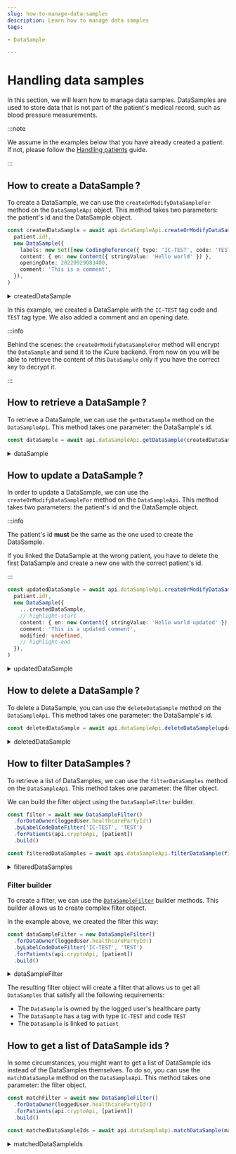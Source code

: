```yaml
---
slug: how-to-manage-data-samples
description: Learn how to manage data samples
tags:

- DataSample

---
```


# Handling data samples

In this section, we will learn how to manage data samples. DataSamples are used to store data that is not part of the
patient's medical record, such as blood pressure measurements.

:::note

We assume in the examples below that you have already created a patient. If not, please follow
the [Handling patients](/sdks/how-to/how-to-manage-patients) guide.

:::

## How to create a DataSample&#8239;?

To create a DataSample, we can use the `createOrModifyDataSampleFor` method on the `DataSampleApi` object. This method
takes two parameters: the patient's id and the DataSample object.

<!-- file://code-samples/how-to/datasamples/index.mts snippet:create a dataSample-->
```typescript
const createdDataSample = await api.dataSampleApi.createOrModifyDataSampleFor(
  patient.id!,
  new DataSample({
    labels: new Set([new CodingReference({ type: 'IC-TEST', code: 'TEST' })]),
    content: { en: new Content({ stringValue: 'Hello world' }) },
    openingDate: 20220929083400,
    comment: 'This is a comment',
  }),
)
```
<!-- output://code-samples/how-to/datasamples/createdDataSample.txt -->
<details>
<summary>createdDataSample</summary>

```json
{
  "id": "4aecf2be-4c60-4185-8087-1980a7554e05",
  "qualifiedLinks": {},
  "batchId": "03e6bddc-e077-4d1a-ba3a-88a7a7f941cf",
  "index": 0,
  "valueDate": 20230426071955,
  "openingDate": 20220929083400,
  "created": 1682493595807,
  "modified": 1682493595807,
  "author": "f7ec463c-44b4-414e-9e7f-f2cc0967cc01",
  "responsible": "b16baab3-b6a3-42a0-b4b5-8dc8e00cc806",
  "comment": "This is a comment",
  "identifiers": [],
  "healthcareElementIds": {},
  "canvasesIds": {},
  "content": {
    "en": {
      "stringValue": "Hello world",
      "compoundValue": [],
      "ratio": [],
      "range": []
    }
  },
  "codes": {},
  "labels": {},
  "systemMetaData": {
    "secretForeignKeys": [
      "a61a256f-f5ab-4fb2-a71a-6f5a405acbfe"
    ],
    "cryptedForeignKeys": {
      "b16baab3-b6a3-42a0-b4b5-8dc8e00cc806": {}
    },
    "delegations": {
      "b16baab3-b6a3-42a0-b4b5-8dc8e00cc806": {}
    },
    "encryptionKeys": {
      "b16baab3-b6a3-42a0-b4b5-8dc8e00cc806": {}
    }
  }
}
```
</details>

In this example, we created a DataSample with the `IC-TEST` tag code and `TEST` tag type. We also added a comment and an
opening date.

:::info

Behind the scenes: the `createOrModifyDataSampleFor` method will encrypt the `DataSample` and send it to the iCure backend. From now on you will be able to retrieve the content of this `DataSample` only if you have the correct key to decrypt it.

:::

## How to retrieve a DataSample&#8239;?

To retrieve a DataSample, we can use the `getDataSample` method on the `DataSampleApi`. This method takes one
parameter: the DataSample's id.

<!-- file://code-samples/how-to/datasamples/index.mts snippet:get a dataSample-->
```typescript
const dataSample = await api.dataSampleApi.getDataSample(createdDataSample.id!)
```
<!-- output://code-samples/how-to/datasamples/dataSample.txt -->
<details>
<summary>dataSample</summary>

```json
{
  "id": "4aecf2be-4c60-4185-8087-1980a7554e05",
  "qualifiedLinks": {},
  "batchId": "03e6bddc-e077-4d1a-ba3a-88a7a7f941cf",
  "index": 0,
  "valueDate": 20230426071955,
  "openingDate": 20220929083400,
  "created": 1682493595807,
  "modified": 1682493595807,
  "author": "f7ec463c-44b4-414e-9e7f-f2cc0967cc01",
  "responsible": "b16baab3-b6a3-42a0-b4b5-8dc8e00cc806",
  "comment": "This is a comment",
  "identifiers": [],
  "healthcareElementIds": {},
  "canvasesIds": {},
  "content": {
    "en": {
      "stringValue": "Hello world",
      "compoundValue": [],
      "ratio": [],
      "range": []
    }
  },
  "codes": {},
  "labels": {},
  "systemMetaData": {
    "secretForeignKeys": [
      "a61a256f-f5ab-4fb2-a71a-6f5a405acbfe"
    ],
    "cryptedForeignKeys": {
      "b16baab3-b6a3-42a0-b4b5-8dc8e00cc806": {}
    },
    "delegations": {
      "b16baab3-b6a3-42a0-b4b5-8dc8e00cc806": {}
    },
    "encryptionKeys": {
      "b16baab3-b6a3-42a0-b4b5-8dc8e00cc806": {}
    }
  }
}
```
</details>

## How to update a DataSample&#8239;?

In order to update a DataSample, we can use the `createOrModifyDataSampleFor` method on the `DataSampleApi`. This method takes two parameters: the patient's id and the DataSample object. 

:::info

The patient's id **must** be the same as the one used to create the DataSample.

If you linked the DataSample at the wrong patient, you have to delete the first DataSample and create a new one with the correct patient's id.

:::

<!-- file://code-samples/how-to/datasamples/index.mts snippet:update a dataSample-->
```typescript
const updatedDataSample = await api.dataSampleApi.createOrModifyDataSampleFor(
  patient.id!,
  new DataSample({
    ...createdDataSample,
    // highlight-start
    content: { en: new Content({ stringValue: 'Hello world updated' }) },
    comment: 'This is a updated comment',
    modified: undefined,
    // highlight-end
  }),
)
```
<!-- output://code-samples/how-to/datasamples/updatedDataSample.txt -->
<details>
<summary>updatedDataSample</summary>

```json
{
  "id": "4aecf2be-4c60-4185-8087-1980a7554e05",
  "qualifiedLinks": {},
  "batchId": "03e6bddc-e077-4d1a-ba3a-88a7a7f941cf",
  "index": 0,
  "valueDate": 20230426071955,
  "openingDate": 20220929083400,
  "created": 1682493595807,
  "modified": 1682493596975,
  "author": "f7ec463c-44b4-414e-9e7f-f2cc0967cc01",
  "responsible": "b16baab3-b6a3-42a0-b4b5-8dc8e00cc806",
  "comment": "This is a updated comment",
  "identifiers": [],
  "healthcareElementIds": {},
  "canvasesIds": {},
  "content": {
    "en": {
      "stringValue": "Hello world updated",
      "compoundValue": [],
      "ratio": [],
      "range": []
    }
  },
  "codes": {},
  "labels": {},
  "systemMetaData": {
    "secretForeignKeys": [
      "a61a256f-f5ab-4fb2-a71a-6f5a405acbfe"
    ],
    "cryptedForeignKeys": {
      "b16baab3-b6a3-42a0-b4b5-8dc8e00cc806": {}
    },
    "delegations": {
      "b16baab3-b6a3-42a0-b4b5-8dc8e00cc806": {}
    },
    "encryptionKeys": {
      "b16baab3-b6a3-42a0-b4b5-8dc8e00cc806": {}
    }
  }
}
```
</details>

## How to delete a DataSample&#8239;?

To delete a DataSample, you can use the `deleteDataSample` method on the `DataSampleApi`. This method takes one parameter: the DataSample's id.

<!-- file://code-samples/how-to/datasamples/index.mts snippet:delete a dataSample-->
```typescript
const deletedDataSample = await api.dataSampleApi.deleteDataSample(updatedDataSample.id!)
```
<!-- output://code-samples/how-to/datasamples/deletedDataSample.txt -->
<details>
<summary>deletedDataSample</summary>

```text
4aecf2be-4c60-4185-8087-1980a7554e05
```
</details>

## How to filter DataSamples&#8239;?

To retrieve a list of DataSamples, we can use the `filterDataSamples` method on the `DataSampleApi`. This method takes one parameter: the filter object.

We can build the filter object using the `DataSampleFilter` builder.

<!-- file://code-samples/how-to/datasamples/index.mts snippet:get a list of dataSamples-->
```typescript
const filter = await new DataSampleFilter()
  .forDataOwner(loggedUser.healthcarePartyId!)
  .byLabelCodeDateFilter('IC-TEST', 'TEST')
  .forPatients(api.cryptoApi, [patient])
  .build()

const filteredDataSamples = await api.dataSampleApi.filterDataSample(filter)
```
<!-- output://code-samples/how-to/datasamples/filteredDataSamples.txt -->
<details>
<summary>filteredDataSamples</summary>

```json
{
  "pageSize": 1,
  "totalSize": 1,
  "rows": [
    {
      "id": "4aecf2be-4c60-4185-8087-1980a7554e05",
      "qualifiedLinks": {},
      "batchId": "03e6bddc-e077-4d1a-ba3a-88a7a7f941cf",
      "index": 0,
      "valueDate": 20230426071955,
      "openingDate": 20220929083400,
      "created": 1682493595807,
      "modified": 1682493596975,
      "author": "f7ec463c-44b4-414e-9e7f-f2cc0967cc01",
      "responsible": "b16baab3-b6a3-42a0-b4b5-8dc8e00cc806",
      "comment": "This is a updated comment",
      "identifiers": [],
      "healthcareElementIds": {},
      "canvasesIds": {},
      "content": {
        "en": {
          "stringValue": "Hello world updated",
          "compoundValue": [],
          "ratio": [],
          "range": []
        }
      },
      "codes": {},
      "labels": {},
      "systemMetaData": {
        "secretForeignKeys": [
          "a61a256f-f5ab-4fb2-a71a-6f5a405acbfe"
        ],
        "cryptedForeignKeys": {
          "b16baab3-b6a3-42a0-b4b5-8dc8e00cc806": {}
        },
        "delegations": {
          "b16baab3-b6a3-42a0-b4b5-8dc8e00cc806": {}
        },
        "encryptionKeys": {
          "b16baab3-b6a3-42a0-b4b5-8dc8e00cc806": {}
        }
      }
    }
  ],
  "nextKeyPair": {}
}
```
</details>

### Filter builder

To create a filter, we can use the [`DataSampleFilter`](/sdks/references/filters/DataSampleFilter#methods) builder methods. This builder allows us to create complex filter object.

In the example above, we created the filter this way:

<!-- file://code-samples/how-to/datasamples/index.mts snippet:filter builder-->
```typescript
const dataSampleFilter = new DataSampleFilter()
  .forDataOwner(loggedUser.healthcarePartyId!)
  .byLabelCodeDateFilter('IC-TEST', 'TEST')
  .forPatients(api.cryptoApi, [patient])
  .build()
```
<!-- output://code-samples/how-to/datasamples/dataSampleFilter.txt -->
<details>
<summary>dataSampleFilter</summary>

```json
{}
```
</details>

The resulting filter object will create a filter that allows us to get all `DataSamples` that satisfy all the following requirements:

- The `DataSample` is owned by the logged user's healthcare party
- The `DataSample` has a tag with type `IC-TEST` and code `TEST`
- The `DataSample` is linked to `patient`

## How to get a list of DataSample ids&#8239;?

In some circumstances, you might want to get a list of DataSample ids instead of the DataSamples themselves. To do so, you can use the `matchDataSample` method on the `DataSampleApi`. This method takes one parameter: the filter object.

<!-- file://code-samples/how-to/datasamples/index.mts snippet:get a list of dataSamples ids-->
```typescript
const matchFilter = await new DataSampleFilter()
  .forDataOwner(loggedUser.healthcarePartyId!)
  .forPatients(api.cryptoApi, [patient])
  .build()

const matchedDataSampleIds = await api.dataSampleApi.matchDataSample(matchFilter)
```
<!-- output://code-samples/how-to/datasamples/matchedDataSampleIds.txt -->
<details>
<summary>matchedDataSampleIds</summary>

```text
[
  "4aecf2be-4c60-4185-8087-1980a7554e05"
]
```
</details>
